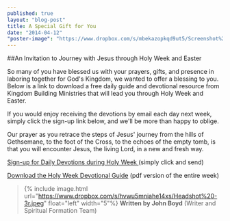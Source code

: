 ```yaml
---
published: true
layout: "blog-post"
title: A Special Gift for You
date: "2014-04-12"
"poster-image": "https://www.dropbox.com/s/mbekazopkqd9ut5/Screenshot%202014-04-10%2011.11.16.png"
---
```


##An Invitation to Journey with Jesus through Holy Week and Easter

So many of you have blessed us with your prayers, gifts, and presence in laboring together for God's Kingdom, we wanted to offer a blessing to you.  Below is a link to download a free daily guide and devotional resource from Kingdom Building Ministries that will lead you through Holy Week and Easter.  

If you would enjoy receiving the devotions by email each day next week, simply click the sign-up link below, and we'll be more than happy to oblige. 

Our prayer as you retrace the steps of Jesus' journey from the hills of Gethsemane, to the foot of the Cross, to the echoes of the empty tomb, is that you will encounter Jesus, the living Lord, in a new and fresh way.

<a href="https://interland3.donorperfect.net/weblink/weblink.aspx?name=kbm&id=39" target="_blank">Sign-up for Daily Devotions during Holy Week </a>
(simply click and send) 


<a href="http://www.kbm.org/fuel/holy-week-guide/" target="_blank">Download the Holy Week Devotional Guide</a>
(pdf version of the entire week) 


>{% include image.html url="https://www.dropbox.com/s/hvwu5mniahe14xs/Headshot%20-3r.jpeg" float="left" width="5"%} **Written by John Boyd**  (Writer and Spiritual Formation Team)
